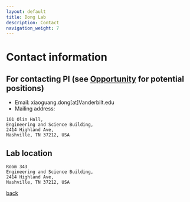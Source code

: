 ```yaml
---
layout: default
title: Dong Lab
description: Contact
navigation_weight: 7
---
```

# Contact information

## For contacting PI (see [Opportunity](./opportunity) for potential positions)
* Email: xiaoguang.dong[at]Vanderbilt.edu
* Mailing address: 

```
101 Olin Hall, 
Engineering and Science Building, 
2414 Highland Ave, 
Nashville, TN 37212, USA

```

## Lab location

```
Room 343
Engineering and Science Building,
2414 Highland Ave, 
Nashville, TN 37212, USA
```


[back](./)


